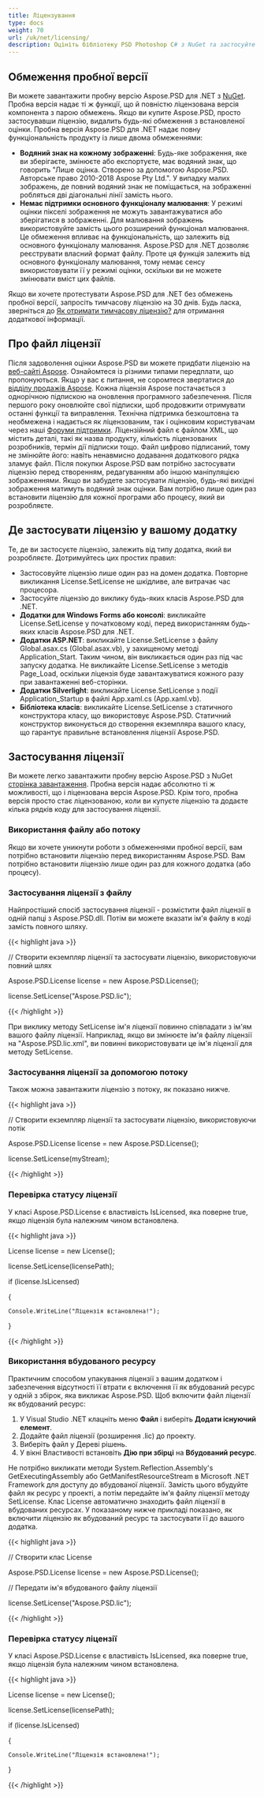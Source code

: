 ```yaml
---
title: Ліцензування
type: docs
weight: 70
url: /uk/net/licensing/
description: Оцініть бібліотеку PSD Photoshop C# з NuGet та застосуйте ліцензію, використовуючи файл або потік, щоб усунути будь-які обмеження з встановленої оцінки.
---
```


## **Обмеження пробної версії**
Ви можете завантажити пробну версію Aspose.PSD для .NET з [NuGet](https://www.nuget.org/packages/Aspose.psd/). Пробна версія надає ті ж функції, що й повністю ліцензована версія компонента з парою обмежень. Якщо ви купите Aspose.PSD, просто застосувавши ліцензію, видалить будь-які обмеження з встановленої оцінки. Пробна версія Aspose.PSD для .NET надає повну функціональність продукту із лише двома обмеженнями:

- **Водяний знак на кожному зображенні**: Будь-яке зображення, яке ви зберігаєте, змінюєте або експортуєте, має водяний знак, що говорить "Лише оцінка. Створено за допомогою Aspose.PSD. Авторське право 2010-2018 Aspose Pty Ltd.". У випадку малих зображень, де повний водяний знак не поміщається, на зображенні робляться дві діагональні лінії замість нього.
- **Немає підтримки основного функціоналу малювання**: У режимі оцінки пікселі зображення не можуть завантажуватися або зберігатися в зображенні. Для малювання зображень використовуйте замість цього розширений функціонал малювання. Це обмеження впливає на функціональність, що залежить від основного функціоналу малювання. Aspose.PSD для .NET дозволяє реєструвати власний формат файлу. Проте ця функція залежить від основного функціоналу малювання, тому немає сенсу використовувати її у режимі оцінки, оскільки ви не можете змінювати вміст цих файлів.

Якщо ви хочете протестувати Aspose.PSD для .NET без обмежень пробної версії, запросіть тимчасову ліцензію на 30 днів. Будь ласка, зверніться до [Як отримати тимчасову ліцензію?](https://purchase.aspose.com/temporary-license) для отримання додаткової інформації.
## **Про файл ліцензії**
Після задоволення оцінки Aspose.PSD ви можете придбати ліцензію на [веб-сайті Aspose](https://purchase.aspose.com/default.aspx). Ознайомтеся із різними типами передплати, що пропонуються. Якщо у вас є питання, не соромтеся звертатися до [відділу продажів Aspose](https://company.aspose.com/contact). Кожна ліцензія Aspose постачається з однорічною підпискою на оновлення програмного забезпечення. Після першого року оновлюйте свої підписки, щоб продовжити отримувати останні функції та виправлення. Технічна підтримка безкоштовна та необмежена і надається як ліцензованим, так і оцінковим користувачам через наші [Форуми підтримки](https://forum.aspose.com/). Ліцензійний файл є файлом XML, що містить деталі, такі як назва продукту, кількість ліцензованих розробників, термін дії підписки тощо. Файл цифрово підписаний, тому не змінюйте його: навіть ненавмисно додавання додаткового рядка зламує файл. Після покупки Aspose.PSD вам потрібно застосувати ліцензію перед створенням, редагуванням або іншою маніпуляцією зображеннями. Якщо ви забудете застосувати ліцензію, будь-які вихідні зображення матимуть водяний знак оцінки. Вам потрібно лише один раз встановити ліцензію для кожної програми або процесу, який ви розробляєте.
## **Де застосувати ліцензію у вашому додатку**
Те, де ви застосуєте ліцензію, залежить від типу додатка, який ви розробляєте. Дотримуйтесь цих простих правил:

- Застосовуйте ліцензію лише один раз на домен додатка. Повторне викликання License.SetLicense не шкідливе, але витрачає час процесора.
- Застосуйте ліцензію до виклику будь-яких класів Aspose.PSD для .NET.
- **Додатки для Windows Forms або консолі**: викликайте License.SetLicense у початковому коді, перед використанням будь-яких класів Aspose.PSD для .NET.
- **Додатки ASP.NET**: викликайте License.SetLicense з файлу Global.asax.cs (Global.asax.vb), у захищеному методі Application_Start. Таким чином, він викликається один раз під час запуску додатка. Не викликайте License.SetLicense з методів Page_Load, оскільки ліцензія буде завантажуватися кожного разу при завантаженні веб-сторінки.
- **Додатки Silverlight**: викликайте License.SetLicense з події Application_Startup в файлі App.xaml.cs (App.xaml.vb).
- **Бібліотека класів**: викликайте License.SetLicense з статичного конструктора класу, що використовує Aspose.PSD. Статичний конструктор виконується до створення екземпляра вашого класу, що гарантує правильне встановлення ліцензії Aspose.PSD.
## **Застосування ліцензії**
Ви можете легко завантажити пробну версію Aspose.PSD з NuGet [сторінка завантаження](https://www.nuget.org/packages/Aspose.psd/). Пробна версія надає абсолютно ті ж можливості, що і ліцензована версія Aspose.PSD. Крім того, пробна версія просто стає ліцензованою, коли ви купуєте ліцензію та додаєте кілька рядків коду для застосування ліцензії.
### **Використання файлу або потоку**
Якщо ви хочете уникнути роботи з обмеженнями пробної версії, вам потрібно встановити ліцензію перед використанням Aspose.PSD. Вам потрібно встановити ліцензію лише один раз для кожного додатка (або процесу).
### **Застосування ліцензії з файлу**
Найпростіший спосіб застосування ліцензії - розмістити файл ліцензії в одній папці з Aspose.PSD.dll. Потім ви можете вказати ім'я файлу в коді замість повного шляху.



{{< highlight java >}}

 // Створити екземпляр ліцензії та застосувати ліцензію, використовуючи повний шлях

Aspose.PSD.License license = new Aspose.PSD.License();

license.SetLicense("Aspose.PSD.lic");



{{< /highlight >}}



При виклику методу SetLicense ім'я ліцензії повинно співпадати з ім'ям вашого файлу ліцензії. Наприклад, якщо ви змінюєте ім'я файлу ліцензії на "Aspose.PSD.lic.xml", ви повинні використовувати це ім'я ліцензії для методу SetLicense.
### **Застосування ліцензії за допомогою потоку**
Також можна завантажити ліцензію з потоку, як показано нижче.



{{< highlight java >}}



// Створити екземпляр ліцензії та застосувати ліцензію, використовуючи потік

Aspose.PSD.License license = new Aspose.PSD.License();

license.SetLicense(myStream);



{{< /highlight >}}
### **Перевірка статусу ліцензії**
У класі Aspose.PSD.License є властивість IsLicensed, яка поверне true, якщо ліцензія була належним чином встановлена.



{{< highlight java >}}

 License license = new License();

license.SetLicense(licensePath);

if (license.IsLicensed)

{

    Console.WriteLine("Ліцензія встановлена!");

}

{{< /highlight >}}
### **Використання вбудованого ресурсу**
Практичним способом упакування ліцензії з вашим додатком і забезпечення відсутності її втрати є включення її як вбудований ресурс у одній з збірок, яка викликає Aspose.PSD. Щоб включити файл ліцензії як вбудований ресурс:

1. У Visual Studio .NET клацніть меню **Файл** і виберіть **Додати існуючий елемент**.
1. Додайте файл ліцензії (розширення .lic) до проекту.
1. Виберіть файл у Дереві рішень.
1. У вікні Властивості встановіть **Дію при збірці** на **Вбудований ресурс**.

Не потрібно викликати методи System.Reflection.Assembly's GetExecutingAssembly або GetManifestResourceStream в Microsoft .NET Framework для доступу до вбудованої ліцензії. Замість цього вбудуйте файл як ресурс у проекті, а потім передайте ім'я файлу ліцензії методу SetLicense. Клас License автоматично знаходить файл ліцензії в вбудованих ресурсах. У показаному нижче прикладі показано, як включити ліцензію як вбудований ресурс та застосувати її до вашого додатка.



{{< highlight java >}}

 // Створити клас License

Aspose.PSD.License license = new Aspose.PSD.License();



// Передати ім'я вбудованого файлу ліцензії

license.SetLicense("Aspose.PSD.lic");

{{< /highlight >}}


### **Перевірка статусу ліцензії**
У класі Aspose.PSD.License є властивість IsLicensed, яка поверне true, якщо ліцензія була належним чином встановлена.



{{< highlight java >}}

 License license = new License();

license.SetLicense(licensePath);

if (license.IsLicensed)

{

    Console.WriteLine("Ліцензія встановлена!");

}

{{< /highlight >}}
